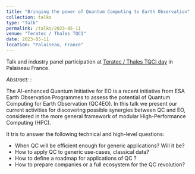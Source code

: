 ```yaml
---
title: "Bringing the power of Quantum Computing to Earth Observation"
collection: talks
type: "Talk"
permalink: /talks/2023-05-11
venue: "Teratec / Thales TQCI"
date: 2023-05-11
location: "Palaiseau, France"
---
```


Talk and industry panel participation at [Teratec / Thales TQCI day](https://teratec.eu/Seminaires/TQCI/2023/Seminaire_TQCI-230511.html) in Palaiseau France.

_Abstract:_ : 

The AI-enhanced Quantum Initiative for EO is a recent initiative from ESA Earth Observation Programmes to assess the potential of Quantum Computing for Earth Observation (QC4EO). In this talk we present our current activities for discovering possible synergies between QC and EO, considered in the more general framework of modular High-Performance Computing (HPC).

It tris to answer the following technical and high-level questions:
* When QC will be efficient enough for generic applications? Will it be?
* How to apply QC to generic use-cases, classical data?
* How to define a roadmap for applications of QC ?
* How to prepare companies or a full ecosystem for the QC revolution?
